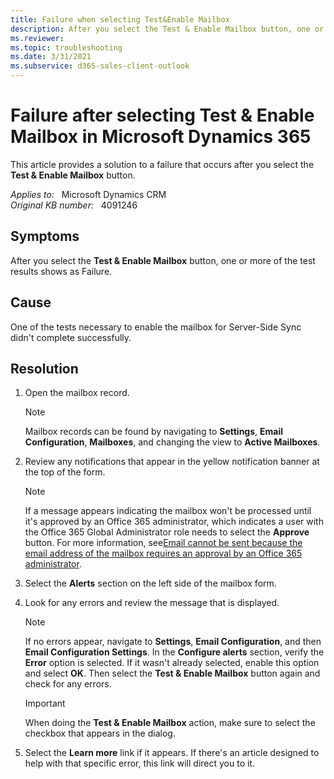 ```yaml
---
title: Failure when selecting Test&Enable Mailbox
description: After you select the Test & Enable Mailbox button, one or more of the test results shows as Failure.
ms.reviewer: 
ms.topic: troubleshooting
ms.date: 3/31/2021
ms.subservice: d365-sales-client-outlook
---
```

# Failure after selecting Test & Enable Mailbox in Microsoft Dynamics 365

This article provides a solution to a failure that occurs after you select the **Test & Enable Mailbox** button.

_Applies to:_ &nbsp; Microsoft Dynamics CRM  
_Original KB number:_ &nbsp; 4091246

## Symptoms

After you select the **Test & Enable Mailbox** button, one or more of the test results shows as Failure.

## Cause

One of the tests necessary to enable the mailbox for Server-Side Sync didn't complete successfully.

## Resolution

1. Open the mailbox record.

    > [!NOTE]
    > Mailbox records can be found by navigating to **Settings**, **Email Configuration**, **Mailboxes**, and changing the view to **Active Mailboxes**.

2. Review any notifications that appear in the yellow notification banner at the top of the form.

    > [!NOTE]
    > If a message appears indicating the mailbox won't be processed until it's approved by an Office 365 administrator, which indicates a user with the Office 365 Global Administrator role needs to select the **Approve** button. For more information, see[Email cannot be sent because the email address of the mailbox requires an approval by an Office 365 administrator](https://support.microsoft.com/help/4052727).

3. Select the **Alerts** section on the left side of the mailbox form.
4. Look for any errors and review the message that is displayed.

    > [!NOTE]
    > If no errors appear, navigate to **Settings**, **Email Configuration**, and then **Email Configuration Settings**. In the **Configure alerts** section, verify the **Error** option is selected. If it wasn't already selected, enable this option and select **OK**. Then select the **Test & Enable Mailbox** button again and check for any errors.

    > [!IMPORTANT]
    > When doing the **Test & Enable Mailbox** action, make sure to select the checkbox that appears in the dialog.

5. Select the **Learn more** link if it appears. If there's an article designed to help with that specific error, this link will direct you to it.
